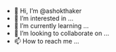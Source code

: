- 👋 Hi, I’m @ashokthaker
- 👀 I’m interested in ...
- 🌱 I’m currently learning ...
- 💞️ I’m looking to collaborate on ...
- 📫 How to reach me ...

<!---
ashokthaker/ashokthaker is a ✨ special ✨ repository because its `README.md` (this file) appears on your GitHub profile.
You can click the Preview link to take a look at your changes.
--->
